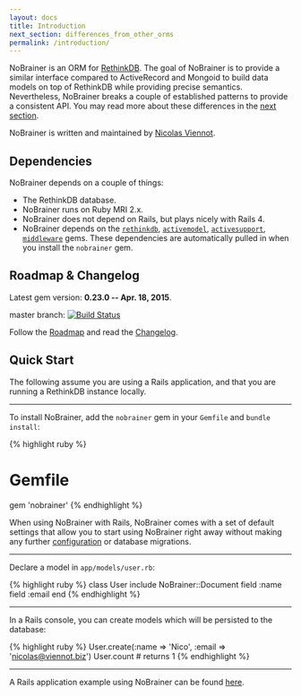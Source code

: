 ```yaml
---
layout: docs
title: Introduction
next_section: differences_from_other_orms
permalink: /introduction/
---
```



NoBrainer is an ORM for [RethinkDB](http://rethinkdb.com).
The goal of NoBrainer is to provide a similar interface compared to ActiveRecord
and Mongoid to build data models on top of RethinkDB while providing precise
semantics.
Nevertheless, NoBrainer breaks a couple of established patterns to provide a
consistent API. You may read more about these differences in the [next
section](/docs/differences_from_other_orms/).

NoBrainer is written and maintained by <a href="https://twitter.com/nviennot">Nicolas Viennot</a>.

## Dependencies

NoBrainer depends on a couple of things:

* The RethinkDB database.
* NoBrainer runs on Ruby MRI 2.x.
* NoBrainer does not depend on Rails, but plays nicely with Rails 4.
* NoBrainer depends on the [`rethinkdb`](https://rubygems.org/gems/rethinkdb),
      [`activemodel`](https://github.com/rails/rails/tree/master/activemodel),
      [`activesupport`](https://github.com/rails/rails/tree/master/activesupport),
      [`middleware`](https://github.com/mitchellh/middleware) gems.
      These dependencies are automatically pulled in when you install the
      `nobrainer` gem.

## Roadmap & Changelog

Latest gem version: **0.23.0 -- Apr. 18, 2015**.

master branch: [![Build Status](https://travis-ci.org/nviennot/nobrainer.svg?branch=master)](https://travis-ci.org/nviennot/nobrainer)

Follow the [Roadmap](/docs/roadmap/) and read the [Changelog](/docs/changelog).

## Quick Start

The following assume you are using a Rails application, and that you are running a
RethinkDB instance locally.

---

To install NoBrainer, add the `nobrainer` gem in your `Gemfile` and `bundle install`:

{% highlight ruby %}
# Gemfile
gem 'nobrainer'
{% endhighlight %}

When using NoBrainer with Rails, NoBrainer comes with a set of default
settings that allow you to start using NoBrainer right away without making any
further [configuration](/docs/configuration) or database migrations.

---

Declare a model in `app/models/user.rb`:

{% highlight ruby %}
class User
  include NoBrainer::Document
  field :name
  field :email
end
{% endhighlight %}

---

In a Rails console, you can create models which will be persisted to the database:

{% highlight ruby %}
User.create(:name => 'Nico', :email => 'nicolas@viennot.biz')
User.count # returns 1
{% endhighlight %}

---

A Rails application example using NoBrainer can be found
[here](https://github.com/rethinkdb/rails-nobrainer-blog/).
